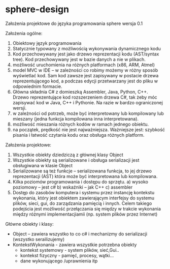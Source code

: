 # sphere-design
Założenia projektowe do języka programowania sphere
wersja 0.1


Założenia ogólne:
1. Obiektowy język programowania
2. Statycznie typowany z możliwością wykonywania dynamicznego kodu
3. Kod przechowywany jest jako drzewo reprezentacji kodu (AST/syntax tree). Kod przechowywany jest w bazie danych a nie w plikach.
4. możliwość uruchomienia na różnych platformach (x86, ARM, Atmel)
5. model MVC w IDE – w zależności co robimy możemy w różny sposób wyświetlać kod. Sam kod zawsze jest zapisywany w postacie drzewa reprezentującego kod, a podczas edycji przetwarzany jest do pliku w odpowiednim formacie.
6. Główna składnia C# z domieszką Assembler, Java, Python, C++. Drzewo reprezentujące kod rozszerzeniem drzewa C#, tak żeby móc zapisywać kod w Java, C++ i Pythonie. Na razie w bardzo ograniczonej wersji.
7. w zależności od potrzeb, może być interpretowany lub kompilowany lub mieszany (jedna funkcja kompilowana inna interpretowana).
8. możliwość mieszania różnych kodów w ramach jednego obiektu.
9.  na początek, prędkość nie jest najważniejsza. Ważniejsze jest: szybkość pisania i łatwość czytania kodu oraz obsługa różnych platform.

Założenia projektowe:
1) Wszystkie obiekty dziedziczą z głównej klasy Object
2) Wszystkie obiekty są serializowane i obsługa serializacji jest obsługiwana w klasie Object
3) Serializowane są też funkcje – serializowana funkcja, to jej drzewo reprezentacji (AST) która może być interpretowana lub kompilowana.
4) Kilka poziomów programowania i dostępu do sprzętu.
	a) wysoko poziomowy – jest c#
	b) wskaźniki – jak C++
	c) assembler
5) Dostęp do zasobów komputera i systemu przez instancję kontekstu wykonania, który jest obiektem zawierającym interfejsy do systemu plików, sieci, gui, do zarządzania pamięcią i innych.
Celem takiego podejścia jest możliwość przełączania się między w trakcie wykonania między różnymi implementacjiamii (np. system plików przez Internet)

Główne obiekty i klasy:
- Object – zawiera wszystko to co c# i mechanizmy do serializacji (wszystko serailizujemy)
- KontekstWykonania - zawiera wszystkie potrzebna obiekty
	- kontekst systemowy - system plików, sieć,Gui..
	- kontekst fizyczny - pamięć, procesy, wątki...
	- dane wykonującego /uprawnienia itp
	
